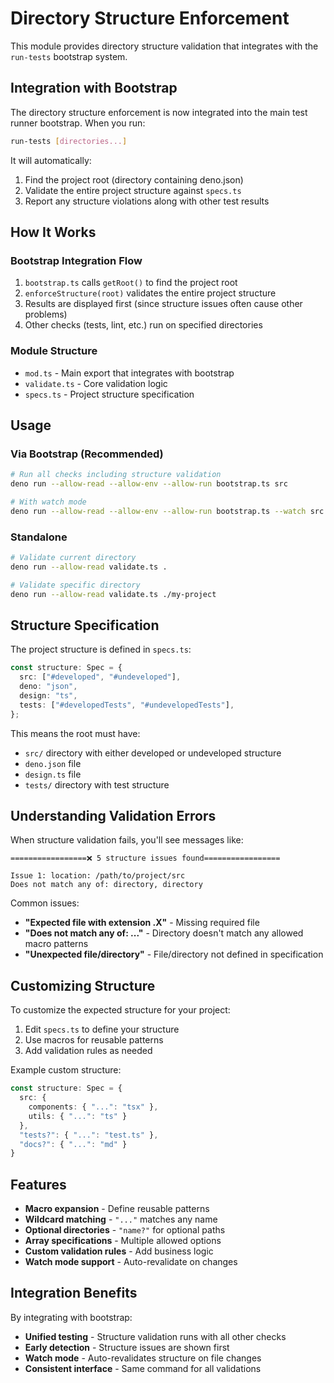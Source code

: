 # Directory Structure Enforcement

This module provides directory structure validation that integrates with the `run-tests` bootstrap system.

## Integration with Bootstrap

The directory structure enforcement is now integrated into the main test runner bootstrap. When you run:

```bash
run-tests [directories...]
```

It will automatically:
1. Find the project root (directory containing deno.json)
2. Validate the entire project structure against `specs.ts`
3. Report any structure violations along with other test results

## How It Works

### Bootstrap Integration Flow
1. `bootstrap.ts` calls `getRoot()` to find the project root
2. `enforceStructure(root)` validates the entire project structure
3. Results are displayed first (since structure issues often cause other problems)
4. Other checks (tests, lint, etc.) run on specified directories

### Module Structure
- `mod.ts` - Main export that integrates with bootstrap
- `validate.ts` - Core validation logic
- `specs.ts` - Project structure specification

## Usage

### Via Bootstrap (Recommended)
```bash
# Run all checks including structure validation
deno run --allow-read --allow-env --allow-run bootstrap.ts src

# With watch mode
deno run --allow-read --allow-env --allow-run bootstrap.ts --watch src
```

### Standalone
```bash
# Validate current directory
deno run --allow-read validate.ts .

# Validate specific directory
deno run --allow-read validate.ts ./my-project
```

## Structure Specification

The project structure is defined in `specs.ts`:

```typescript
const structure: Spec = {
  src: ["#developed", "#undeveloped"],
  deno: "json",
  design: "ts",
  tests: ["#developedTests", "#undevelopedTests"],
};
```

This means the root must have:
- `src/` directory with either developed or undeveloped structure
- `deno.json` file
- `design.ts` file
- `tests/` directory with test structure

## Understanding Validation Errors

When structure validation fails, you'll see messages like:

```
=================❌ 5 structure issues found=================

Issue 1: location: /path/to/project/src
Does not match any of: directory, directory
```

Common issues:
- **"Expected file with extension .X"** - Missing required file
- **"Does not match any of: ..."** - Directory doesn't match any allowed macro patterns
- **"Unexpected file/directory"** - File/directory not defined in specification

## Customizing Structure

To customize the expected structure for your project:

1. Edit `specs.ts` to define your structure
2. Use macros for reusable patterns
3. Add validation rules as needed

Example custom structure:
```typescript
const structure: Spec = {
  src: {
    components: { "...": "tsx" },
    utils: { "...": "ts" }
  },
  "tests?": { "...": "test.ts" },
  "docs?": { "...": "md" }
}
```

## Features

- **Macro expansion** - Define reusable patterns
- **Wildcard matching** - `"..."` matches any name
- **Optional directories** - `"name?"` for optional paths
- **Array specifications** - Multiple allowed options
- **Custom validation rules** - Add business logic
- **Watch mode support** - Auto-revalidate on changes

## Integration Benefits

By integrating with bootstrap:
- **Unified testing** - Structure validation runs with all other checks
- **Early detection** - Structure issues are shown first
- **Watch mode** - Auto-revalidates structure on file changes
- **Consistent interface** - Same command for all validations
